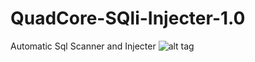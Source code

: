 # QuadCore-SQli-Injecter-1.0
Automatic Sql Scanner and Injecter
![alt tag](https://raw.githubusercontent.com/quadcoreside/QuadCore-SQli-Injecter-1.0/master/bin/Debug/QuadCore%20Sqli%20Injecter%20V1.PNG)
